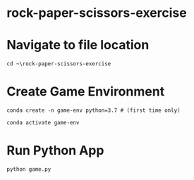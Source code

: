 # rock-paper-scissors-exercise


# Navigate to file location
 ```cd ~\rock-paper-scissors-exercise```

# Create Game Environment
 ```conda create -n game-env python=3.7 # (first time only)```
 
```conda activate game-env```

# Run Python App
```python game.py```